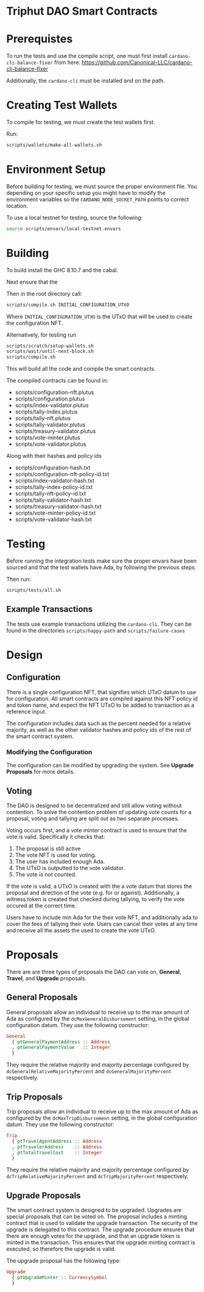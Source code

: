 # Triphut DAO Smart Contracts

# Prerequistes

To run the tests and use the compile script, one must first install `cardano-cli-balance-fixer` from here: https://github.com/Canonical-LLC/cardano-cli-balance-fixer

Additionally, the `cardano-cli` must be installed and on the path.

# Creating Test Wallets

To compile for testing, we must create the test wallets first.

Run:

```bash
scripts/wallets/make-all-wallets.sh
```

# Environment Setup

Before building for testing, we must source the proper environment file. You depending on your specific setup you might have to modify the environment variables so the `CARDANO_NODE_SOCKET_PATH` points to correct location.

To use a local testnet for testing, source the following:

```bash
source scripts/envars/local-testnet.envars
```

# Building

To build install the GHC 8.10.7 and the cabal.

Next ensure that the

Then in the root directory call:

```bash
scripts/compile.sh INITIAL_CONFIGURATION_UTXO
```

Where `INITIAL_CONFIGURATION_UTXO` is the UTxO that will be used to create the configuration NFT.

Alternatively, for testing run

```bash
scripts/scratch/setup-wallets.sh
scripts/wait/until-next-block.sh
scripts/compile.sh
```

This will build all the code and compile the smart contracts.

The compiled contracts can be found in:

- scripts/configuration-nft.plutus
- scripts/configuration.plutus
- scripts/index-validator.plutus
- scripts/tally-index.plutus
- scripts/tally-nft.plutus
- scripts/tally-validator.plutus
- scripts/treasury-validator.plutus
- scripts/vote-minter.plutus
- scripts/vote-validator.plutus

Along with their hashes and policy ids

- scripts/configuration-hash.txt
- scripts/configuration-nft-policy-id.txt
- scripts/index-validator-hash.txt
- scripts/tally-index-policy-id.txt
- scripts/tally-nft-policy-id.txt
- scripts/tally-validator-hash.txt
- scripts/treasury-validator-hash.txt
- scripts/vote-minter-policy-id.txt
- scripts/vote-validator-hash.txt

# Testing

Before running the integration tests make sure the proper envars have been sourced and that the test wallets have Ada, by following the previous steps.

Then run:

```bash
scripts/tests/all.sh
```

## Example Transactions

The tests use example transactions utilizing the `cardano-cli`. They can be found in the directories `scripts/happy-path` and `scripts/failure-cases`

# Design

## Configuration

There is a single configuration NFT, that signifies which UTxO datum to use for configuration. All smart contracts are compiled against this NFT policy id and token name, and expect the NFT UTxO to be added to transaction as a reference input.

The configuration includes data such as the percent needed for a relative majority, as well as the other validator hashes and policy ids of the rest of the smart contract system.

### Modifying the Configuration

The configuration can be modified by upgrading the system. See **Upgrade Proposals** for more details.

## Voting

The DAO is designed to be decentralized and still allow voting without contention. To solve the contention problem of updating vote counts for a proposal, voting and tallying are split out as two separate processes.

Voting occurs first, and a vote minter contract is used to ensure that the vote is valid. Specifically it checks that:

1. The proposal is still active
2. The vote NFT is used for voting.
3. The user has included enough Ada.
4. The UTxO is outputted to the vote validator.
5. The vote is not counted.

If the vote is valid, a UTxO is created with the a vote datum that stores the proposal and direction of the vote (e.g. for or against). Additionally, a witness token is created that checked during tallying, to verify the vote occured at the correct time.

Users have to include min Ada for the their vote NFT, and additionally ada to cover the fees of tallying their vote. Users can cancel their votes at any time and receive all the assets the used to create the vote UTxO.

# Proposals

There are are three types of proposals the DAO can vote on, **General**, **Travel**, and **Upgrade** proposals.

## General Proposals

General proposals allow an individual to receive up to the max amount of Ada as configured by the `dcMaxGeneralDisbursement` setting, in the global configuration datum. They use the following constructor:

```haskell
General
  { ptGeneralPaymentAddress :: Address
  , ptGeneralPaymentValue   :: Integer
  }
```

They require the relative majority and majority percentage configured by `dcGeneralRelativeMajorityPercent` and `dcGeneralMajorityPercent` respectively.

## Trip Proposals

Trip proposals allow an individual to receive up to the max amount of Ada as configured by the `dcMaxTripDisbursement` setting, in the global configuration datum. They use the following constructor:

```haskell
Trip
  { ptTravelAgentAddress :: Address
  , ptTravelerAddress    :: Address
  , ptTotalTravelCost    :: Integer
  }
```

They require the relative majority and majority percentage configured by `dcTripRelativeMajorityPercent` and `dcTripMajorityPercent` respectively.

## Upgrade Proposals

The smart contract system is designed to be upgraded. Upgrades are special proposals that can be voted on. The proposal includes a minting contract that is used to validate the upgrade transaction. The security of the upgrade is delegated to this contract. The upgrade procedure ensures that there are enough votes for the upgrade, and that an upgrade token is minted in the transaction. This ensures that the upgrade minting contract is executed, so therefore the upgrade is valid.

The upgrade proposal has the following type:

```haskell
Upgrade
  { ptUpgradeMinter :: CurrencySymbol
  }
```
